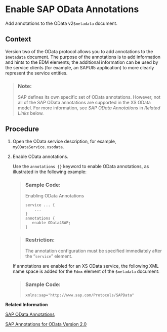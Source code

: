 <!-- loioe4fe9246773e4cc9958f35e2c8649641 -->

# Enable SAP OData Annotations

Add annotations to the OData v2`$metadata` document.



## Context

Version two of the OData protocol allows you to add annotations to the `$metadata` document. The purpose of the annotations is to add information and hints to the EDM elements; the additional information can be used by the service clients \(for example, an SAPUI5 application\) to more clearly represent the service entities.

> ### Note:  
> SAP defines its own specific set of OData annotations. However, not all of the SAP OData annotations are supported in the XS OData model. For more information, see *SAP OData Annotations* in *Related Links* below.



## Procedure

1.  Open the OData service description, for example, `myODataService.xsodata`.

2.  Enable OData annotations.

    Use the `annotations {}` keyword to enable OData annotations, as illustrated in the following example:

    > ### Sample Code:  
    > Enabling OData Annotations
    > 
    > ```
    > service ... {
    >     ...
    > }
    > annotations {
    >    enable OData4SAP;
    > }
    > 
    > ```

    > ### Restriction:  
    > The annotation configuration must be specified immediately after the “`service`” element.

    If annotations are enabled for an XS OData service, the following XML name space is added for the `Edmx` element of the `$metadata` document:

    > ### Sample Code:  
    > ```
    > xmlns:sap="http://www.sap.com/Protocols/SAPData"
    > 
    > ```


**Related Information**  


[SAP OData Annotations](sap-odata-annotations-b7fb60b.md "The OData v2 protocol allows the use of annotations in the metadata document.")

[SAP Annotations for OData Version 2.0](https://scn.sap.com/docs/DOC-44986)

